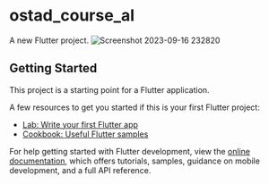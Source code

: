 # ostad_course_al

A new Flutter project.
![Screenshot 2023-09-16 232820](https://github.com/Labibzaman/ostad_Assignments_livesTests/assets/134608314/c97b90d8-61ef-46d2-85e2-f49f0600ba50)

## Getting Started

This project is a starting point for a Flutter application.

A few resources to get you started if this is your first Flutter project:

- [Lab: Write your first Flutter app](https://docs.flutter.dev/get-started/codelab)
- [Cookbook: Useful Flutter samples](https://docs.flutter.dev/cookbook)

For help getting started with Flutter development, view the
[online documentation](https://docs.flutter.dev/), which offers tutorials,
samples, guidance on mobile development, and a full API reference.
